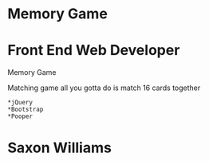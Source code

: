 # Memory Game
# Front End Web Developer

Memory Game

Matching game all you gotta do is match 16 cards together 

	*jQuery
	*Bootstrap
	*Pooper
# Saxon Williams
